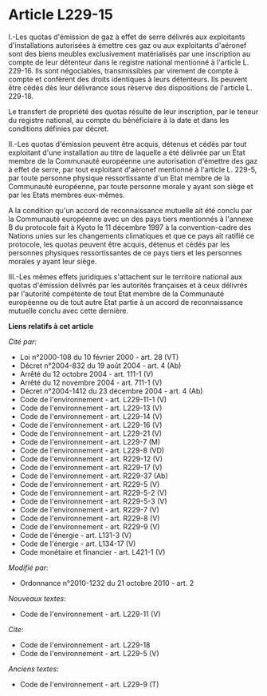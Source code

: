 # Article L229-15

I.-Les quotas d'émission de gaz à effet de serre délivrés aux exploitants d'installations autorisées à émettre ces gaz ou aux
exploitants d'aéronef sont des biens meubles exclusivement matérialisés par une inscription au compte de leur détenteur dans
le registre national mentionné à l'article L. 229-16. Ils sont négociables, transmissibles par virement de compte à compte et
confèrent des droits identiques à leurs détenteurs. Ils peuvent être cédés dès leur délivrance sous réserve des dispositions
de l'article L. 229-18. 

Le transfert de propriété des quotas résulte de leur inscription, par le teneur du registre national, au compte du
bénéficiaire à la date et dans les conditions définies par décret. 

II.-Les quotas d'émission peuvent être acquis, détenus et cédés par tout exploitant d'une installation au titre de laquelle a
été délivrée par un Etat membre de la Communauté européenne une autorisation d'émettre des gaz à effet de serre, par tout
exploitant d'aéronef mentionné à l'article L. 229-5, par toute personne physique ressortissante d'un Etat membre de la
Communauté européenne, par toute personne morale y ayant son siège et par les Etats membres eux-mêmes.

A la condition qu'un accord de reconnaissance mutuelle ait été conclu par la Communauté européenne avec un des pays tiers
mentionnés à l'annexe B du protocole fait à Kyoto le 11 décembre 1997 à la convention-cadre des Nations unies sur les
changements climatiques et que ce pays ait ratifié ce protocole, les quotas peuvent être acquis, détenus et cédés par les
personnes physiques ressortissantes de ce pays tiers et les personnes morales y ayant leur siège. 

III.-Les mêmes effets juridiques s'attachent sur le territoire national aux quotas d'émission délivrés par les autorités
françaises et à ceux délivrés par l'autorité compétente de tout Etat membre de la Communauté européenne ou de tout autre Etat
partie à un accord de reconnaissance mutuelle conclu avec cette dernière.

**Liens relatifs à cet article**

_Cité par_:

  - Loi n°2000-108 du 10 février 2000 - art. 28 (VT)
  - Décret n°2004-832 du 19 août 2004 - art. 4 (Ab)
  - Arrêté du 12 octobre 2004 - art. 111-1 (V)
  - Arrêté du 12 novembre 2004 - art. 711-1 (V)
  - Décret n°2004-1412 du 23 décembre 2004 - art. 4 (Ab)
  - Code de l'environnement - art. L229-11-1 (V)
  - Code de l'environnement - art. L229-13 (V)
  - Code de l'environnement - art. L229-14 (V)
  - Code de l'environnement - art. L229-16 (V)
  - Code de l'environnement - art. L229-21 (V)
  - Code de l'environnement - art. L229-7 (M)
  - Code de l'environnement - art. L229-8 (VD)
  - Code de l'environnement - art. R229-12 (V)
  - Code de l'environnement - art. R229-17 (V)
  - Code de l'environnement - art. R229-37 (Ab)
  - Code de l'environnement - art. R229-5 (V)
  - Code de l'environnement - art. R229-5-2 (V)
  - Code de l'environnement - art. R229-5-3 (V)
  - Code de l'environnement - art. R229-7 (V)
  - Code de l'environnement - art. R229-8 (V)
  - Code de l'environnement - art. R229-9 (V)
  - Code de l'énergie - art. L131-3 (V)
  - Code de l'énergie - art. L134-17 (V)
  - Code monétaire et financier - art. L421-1 (V)

_Modifié par_:

  - Ordonnance n°2010-1232 du 21 octobre 2010 - art. 2

_Nouveaux textes_:

  - Code de l'environnement - art. L229-11 (V)

_Cite_:

  - Code de l'environnement - art. L229-18
  - Code de l'environnement - art. L229-5 (V)

_Anciens textes_:

  - Code de l'environnement - art. L229-9 (T)
